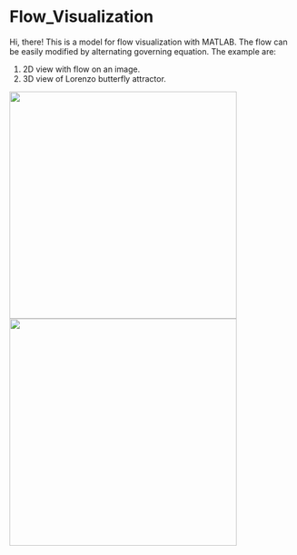 # Flow_Visualization

Hi, there!
This is a model for flow visualization with MATLAB. The flow can be easily modified by alternating governing equation.
The example are:
1. 2D view with flow on an image.
2. 3D view of Lorenzo butterfly attractor.

<img src="/Flow_2D.gif" width="400" height="400"/> <img src="/Flow_3D.gif" width="400" height="400"/>

